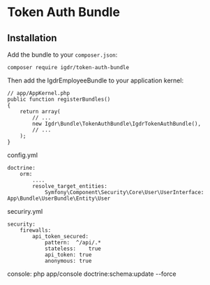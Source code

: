 Token Auth Bundle
==============================
Installation
------------

Add the bundle to your `composer.json`:

    composer require igdr/token-auth-bundle

Then add the IgdrEmployeeBundle to your application kernel:

    // app/AppKernel.php
    public function registerBundles()
    {
        return array(
            // ...
            new Igdr\Bundle\TokenAuthBundle\IgdrTokenAuthBundle(),
            // ...
        );
    }

config.yml

    doctrine:
        orm:
            ....
            resolve_target_entities:
                Symfony\Component\Security\Core\User\UserInterface: App\Bundle\UserBundle\Entity\User

securiry.yml

    security:
        firewalls:
            api_token_secured:
                pattern:  ^/api/.*
                stateless:    true
                api_token: true
                anonymous: true

console:
    php app/console doctrine:schema:update --force
